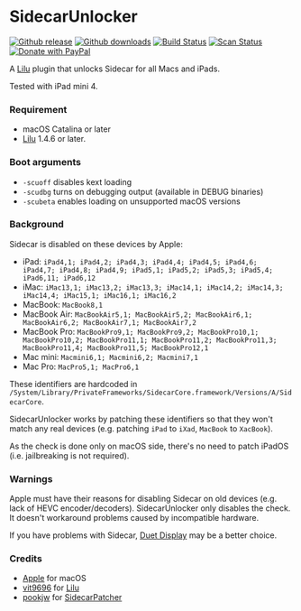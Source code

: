 # SidecarUnlocker

[![Github release](https://img.shields.io/github/release/hieplpvip/SidecarUnlocker.svg?color=blue)](https://github.com/hieplpvip/SidecarUnlocker/releases/latest)
[![Github downloads](https://img.shields.io/github/downloads/hieplpvip/SidecarUnlocker/total.svg?color=blue)](https://github.com/hieplpvip/SidecarUnlocker/releases)
[![Build Status](https://travis-ci.org/hieplpvip/SidecarUnlocker.svg?branch=master)](https://travis-ci.com/hieplpvip/SidecarUnlocker)
[![Scan Status](https://scan.coverity.com/projects/21606/badge.svg)](https://scan.coverity.com/projects/21606)
[![Donate with PayPal](https://img.shields.io/badge/paypal-donate-red.svg)](https://paypal.me/lebhiep)

A [Lilu](https://github.com/acidanthera/Lilu) plugin that unlocks Sidecar for all Macs and iPads.

Tested with iPad mini 4.

### Requirement
- macOS Catalina or later
- [Lilu](https://github.com/vit9696/Lilu) 1.4.6 or later.

### Boot arguments
- `-scuoff` disables kext loading
- `-scudbg` turns on debugging output (available in DEBUG binaries)
- `-scubeta` enables loading on unsupported macOS versions

### Background

Sidecar is disabled on these devices by Apple:
- iPad: `iPad4,1; iPad4,2; iPad4,3; iPad4,4; iPad4,5; iPad4,6; iPad4,7; iPad4,8; iPad4,9; iPad5,1; iPad5,2; iPad5,3; iPad5,4; iPad6,11; iPad6,12`
- iMac: `iMac13,1; iMac13,2; iMac13,3; iMac14,1; iMac14,2; iMac14,3; iMac14,4; iMac15,1; iMac16,1; iMac16,2`
- MacBook: `MacBook8,1`
- MacBook Air: `MacBookAir5,1; MacBookAir5,2; MacBookAir6,1; MacBookAir6,2; MacBookAir7,1; MacBookAir7,2`
- MacBook Pro: `MacBookPro9,1; MacBookPro9,2; MacBookPro10,1; MacBookPro10,2; MacBookPro11,1; MacBookPro11,2; MacBookPro11,3; MacBookPro11,4; MacBookPro11,5; MacBookPro12,1`
- Mac mini: `Macmini6,1; Macmini6,2; Macmini7,1`
- Mac Pro: `MacPro5,1; MacPro6,1`

These identifiers are hardcoded in `/System/Library/PrivateFrameworks/SidecarCore.framework/Versions/A/SidecarCore`.

SidecarUnlocker works by patching these identifiers so that they won't match any real devices (e.g. patching `iPad` to `iXad`, `MacBook` to `XacBook`).

As the check is done only on macOS side, there's no need to patch iPadOS (i.e. jailbreaking is not required).

### Warnings

Apple must have their reasons for disabling Sidecar on old devices (e.g. lack of HEVC encoder/decoders). SidecarUnlocker only disables the check. It doesn't workaround problems caused by incompatible hardware.

If you have problems with Sidecar, [Duet Display](https://www.duetdisplay.com/) may be a better choice.

### Credits
- [Apple](https://www.apple.com) for macOS
- [vit9696](https://github.com/vit9696) for [Lilu](https://github.com/acidanthera/Lilu)
- [pookjw](https://github.com/pookjw) for [SidecarPatcher](https://github.com/pookjw/SidecarPatcher)
